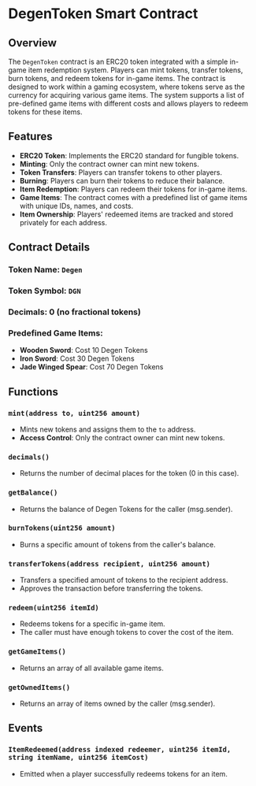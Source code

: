 # DegenToken Smart Contract

## Overview

The `DegenToken` contract is an ERC20 token integrated with a simple in-game item redemption system. Players can mint tokens, transfer tokens, burn tokens, and redeem tokens for in-game items. The contract is designed to work within a gaming ecosystem, where tokens serve as the currency for acquiring various game items. The system supports a list of pre-defined game items with different costs and allows players to redeem tokens for these items.

## Features

- **ERC20 Token**: Implements the ERC20 standard for fungible tokens.
- **Minting**: Only the contract owner can mint new tokens.
- **Token Transfers**: Players can transfer tokens to other players.
- **Burning**: Players can burn their tokens to reduce their balance.
- **Item Redemption**: Players can redeem their tokens for in-game items.
- **Game Items**: The contract comes with a predefined list of game items with unique IDs, names, and costs.
- **Item Ownership**: Players' redeemed items are tracked and stored privately for each address.

## Contract Details

### Token Name: `Degen`
### Token Symbol: `DGN`
### Decimals: 0 (no fractional tokens)

### Predefined Game Items:
- **Wooden Sword**: Cost 10 Degen Tokens
- **Iron Sword**: Cost 30 Degen Tokens
- **Jade Winged Spear**: Cost 70 Degen Tokens

## Functions

### `mint(address to, uint256 amount)`
- Mints new tokens and assigns them to the `to` address.
- **Access Control**: Only the contract owner can mint new tokens.

### `decimals()`
- Returns the number of decimal places for the token (0 in this case).

### `getBalance()`
- Returns the balance of Degen Tokens for the caller (msg.sender).

### `burnTokens(uint256 amount)`
- Burns a specific amount of tokens from the caller's balance.

### `transferTokens(address recipient, uint256 amount)`
- Transfers a specified amount of tokens to the recipient address.
- Approves the transaction before transferring the tokens.

### `redeem(uint256 itemId)`
- Redeems tokens for a specific in-game item.
- The caller must have enough tokens to cover the cost of the item.

### `getGameItems()`
- Returns an array of all available game items.

### `getOwnedItems()`
- Returns an array of items owned by the caller (msg.sender).

## Events

### `ItemRedeemed(address indexed redeemer, uint256 itemId, string itemName, uint256 itemCost)`
- Emitted when a player successfully redeems tokens for an item.
